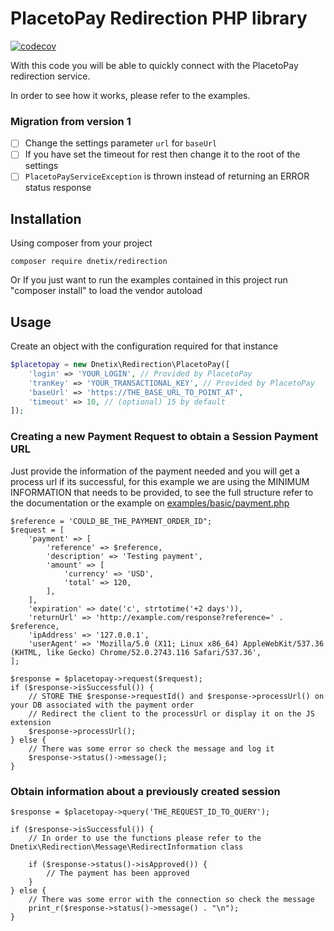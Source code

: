 # PlacetoPay Redirection PHP library

[![codecov](https://codecov.io/gh/dnetix/redirection/branch/master/graph/badge.svg?token=7QB12XVSTG)](https://codecov.io/gh/dnetix/redirection)

With this code you will be able to quickly connect with the PlacetoPay redirection service.

In order to see how it works, please refer to the examples.


### Migration from version 1

- [ ] Change the settings parameter `url` for `baseUrl`
- [ ] If you have set the timeout for rest then change it to the root of the settings
- [ ] `PlacetoPayServiceException` is thrown instead of returning an ERROR status response

## Installation

Using composer from your project

```
composer require dnetix/redirection
```

Or If you just want to run the examples contained in this project run "composer install" to load the vendor autoload

## Usage

Create an object with the configuration required for that instance

```php 
$placetopay = new Dnetix\Redirection\PlacetoPay([
    'login' => 'YOUR_LOGIN', // Provided by PlacetoPay
    'tranKey' => 'YOUR_TRANSACTIONAL_KEY', // Provided by PlacetoPay
    'baseUrl' => 'https://THE_BASE_URL_TO_POINT_AT',
    'timeout' => 10, // (optional) 15 by default
]);
```

### Creating a new Payment Request to obtain a Session Payment URL

Just provide the information of the payment needed and you will get a process url if its successful, for this example we are using the MINIMUM INFORMATION that needs to be provided, to see the full structure refer to the documentation or the example on [examples/basic/payment.php](examples/basic/payment.php)

```
$reference = 'COULD_BE_THE_PAYMENT_ORDER_ID";
$request = [
    'payment' => [
        'reference' => $reference,
        'description' => 'Testing payment',
        'amount' => [
            'currency' => 'USD',
            'total' => 120,
        ],
    ],
    'expiration' => date('c', strtotime('+2 days')),
    'returnUrl' => 'http://example.com/response?reference=' . $reference,
    'ipAddress' => '127.0.0.1',
    'userAgent' => 'Mozilla/5.0 (X11; Linux x86_64) AppleWebKit/537.36 (KHTML, like Gecko) Chrome/52.0.2743.116 Safari/537.36',
];

$response = $placetopay->request($request);
if ($response->isSuccessful()) {
    // STORE THE $response->requestId() and $response->processUrl() on your DB associated with the payment order
    // Redirect the client to the processUrl or display it on the JS extension
    $response->processUrl();
} else {
    // There was some error so check the message and log it
    $response->status()->message();
}
```

### Obtain information about a previously created session

```
$response = $placetopay->query('THE_REQUEST_ID_TO_QUERY');

if ($response->isSuccessful()) {
    // In order to use the functions please refer to the Dnetix\Redirection\Message\RedirectInformation class

    if ($response->status()->isApproved()) {
        // The payment has been approved
    }
} else {
    // There was some error with the connection so check the message
    print_r($response->status()->message() . "\n");
}
```
